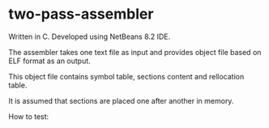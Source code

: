 # two-pass-assembler

Written in C. Developed using NetBeans 8.2 IDE. 


The assembler takes one text file as input and provides object file based on ELF format as an output.



This object file contains symbol table, sections content and rellocation table. 



It is assumed that sections are placed one after another in memory.

How to test: 
